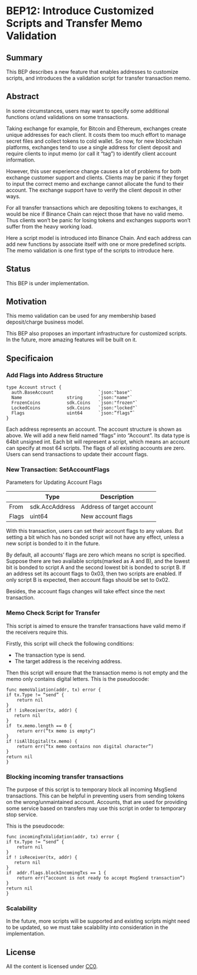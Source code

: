 # BEP12: Introduce Customized Scripts and Transfer Memo Validation
## Summary
This BEP describes a new feature that enables addresses to customize scripts, and introduces the a validation script for transfer transaction memo.
## Abstract
In some circumstances, users may want to specify some additional functions or/and validations on some transactions.

Taking exchange for example, for Bitcoin and Ethereum, exchanges create unique addresses for each client. It costs them too much effort to manage secret files and collect tokens to cold wallet. So now, for new blockchain platforms, exchanges tend to use a single address for client deposit and require clients to input memo (or call it “tag”) to identify client account information.

However, this user experience change causes a lot of problems for both exchange customer support and clients. Clients may be panic if they forget to input the correct memo and exchange cannot allocate the fund to their account. The exchange support have to verify the client deposit in other ways.

For all transfer transactions which are depositing tokens to exchanges, it would be nice if Binance Chain can reject those that have no valid memo. Thus clients won’t be panic for losing tokens and exchanges supports won’t suffer from the heavy working load.

Here a script model is introduced into Binance Chain. And each address can add new functions by associate itself with one or more predefined scripts. The memo validation is one first type of the scripts to introduce here.

## Status
This BEP is under implementation.
## Motivation
This memo validation can be used for any membership based deposit/charge business model.

This BEP also proposes an important infrastructure for customized scripts. In the future, more amazing features will be built on it.
## Specificaion
### Add Flags into Address Structure
```
type Account struct {
  auth.BaseAccount                 `json:"base"`
  Name                 string      `json:"name"`
  FrozenCoins          sdk.Coins   `json:"frozen"`
  LockedCoins          sdk.Coins   `json:"locked"`
  Flags                uint64      `json:”flags”`
}
```
Each address represents an account. The account structure is shown as above. We will add a new field named “flags” into “Account”. Its data type is 64bit unsigned int. Each bit will represent a script, which means an account can specify at most 64 scripts. The flags of all existing accounts are zero. Users can send transactions to update their account flags.
### New Transaction: SetAccountFlags
Parameters for Updating Account Flags

|       | Type           | Description |
|-------|----------------|-------------|
| From  | sdk.AccAddress | Address of target account |
| Flags | uint64         | New account flags |

With this transaction, users can set their account flags to any values. But setting a bit which has no bonded script will not have any effect, unless a new script is bonded to it in the future.

By default, all accounts’ flags are zero which means no script is specified. Suppose there are two available scripts(marked as A and B), and the lowest bit is bonded to script A and the second lowest bit is bonded to script B. If an address set its account flags to 0x03, then two scripts are enabled. If only script B is expected, then account flags should be set to 0x02.

Besides, the account flags changes will take effect since the next transaction.

### Memo Check Script for Transfer
This script is aimed to ensure the transfer transactions have valid memo if the receivers require this.

Firstly, this script will check the following conditions:

- The transaction type is send.
- The target address is the receiving address.

Then this script will ensure that the transaction memo is not empty and the memo only contains digital letters. This is the pseudocode:

```
func memoValiation(addr, tx) error {
if tx.Type != “send” {
    return nil
}
if ! isReceiver(tx, addr) {
   return nil
}
if  tx.memo.length == 0 {
    return err(“tx memo is empty”)
}
if !isAllDigital(tx.memo) {
    return err(“tx memo contains non digital character”)
}
return nil
}
```

### Blocking incoming transfer transactions
The purpose of this script is to temporary block all incoming MsgSend transactions. This can be helpful in preventing users from sending tokens on the wrong/unmaintained account. 
Accounts, that are used for providing some service based on transfers may use this script in order to temporary stop service.

This is the pseudocode:
```
func incomingTxValidation(addr, tx) error {
if tx.Type != “send” {
    return nil
}
if ! isReceiver(tx, addr) {
   return nil
}
if  addr.flags.blockIncomingTxs == 1 {
    return err(“account is not ready to accept MsgSend transaction”)
}
return nil
}
```

### Scalability
In the future, more scripts will be supported and existing scripts might need to be updated, so we must take scalability into consideration in the implementation.

## License
All the content is licensed under [CC0](https://creativecommons.org/publicdomain/zero/1.0/).
